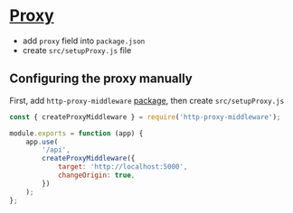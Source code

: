 # [Proxy](https://create-react-app.dev/docs/proxying-api-requests-in-development/#configuring-the-proxy-manually)

* add `proxy` field into `package.json`
* create `src/setupProxy.js` file

## Configuring the proxy manually

First, add `http-proxy-middleware` [package](https://github.com/chimurai/http-proxy-middleware#http-proxy-options), then create `src/setupProxy.js`

```js
const { createProxyMiddleware } = require('http-proxy-middleware');

module.exports = function (app) {
    app.use(
        '/api',
        createProxyMiddleware({
            target: 'http://localhost:5000',
            changeOrigin: true,
        })
    );
};
```
